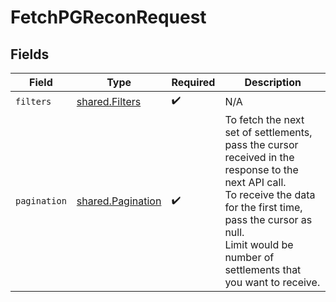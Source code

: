 # FetchPGReconRequest


## Fields

| Field                                                                                                                                                                                                                                    | Type                                                                                                                                                                                                                                     | Required                                                                                                                                                                                                                                 | Description                                                                                                                                                                                                                              |
| ---------------------------------------------------------------------------------------------------------------------------------------------------------------------------------------------------------------------------------------- | ---------------------------------------------------------------------------------------------------------------------------------------------------------------------------------------------------------------------------------------- | ---------------------------------------------------------------------------------------------------------------------------------------------------------------------------------------------------------------------------------------- | ---------------------------------------------------------------------------------------------------------------------------------------------------------------------------------------------------------------------------------------- |
| `filters`                                                                                                                                                                                                                                | [shared.Filters](../../../sdk/models/shared/filters.md)                                                                                                                                                                                  | :heavy_check_mark:                                                                                                                                                                                                                       | N/A                                                                                                                                                                                                                                      |
| `pagination`                                                                                                                                                                                                                             | [shared.Pagination](../../../sdk/models/shared/pagination.md)                                                                                                                                                                            | :heavy_check_mark:                                                                                                                                                                                                                       | To fetch the next set of settlements, pass the cursor received in the response to the next API call. <br/> To receive the data for the first time, pass the cursor as null. <br/> Limit would be number of settlements that you want to receive. |
